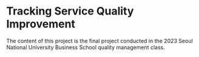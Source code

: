 # Tracking Service Quality Improvement

The content of this project is the final project conducted in the 2023 Seoul National University Business School quality management class.
